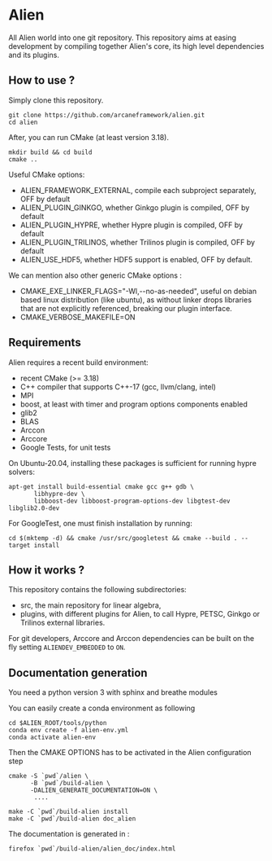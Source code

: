 # Alien

All Alien world into one git repository. This repository aims at easing development by compiling together Alien's core,
its high level dependencies and its plugins.

## How to use ?

Simply clone this repository.

```shell script
git clone https://github.com/arcaneframework/alien.git
cd alien
```

After, you can run CMake (at least version 3.18).

```shell script
mkdir build && cd build
cmake ..
```

Useful CMake options:

- ALIEN_FRAMEWORK_EXTERNAL, compile each subproject separately, OFF by default
- ALIEN_PLUGIN_GINKGO, whether Ginkgo plugin is compiled, OFF by default
- ALIEN_PLUGIN_HYPRE, whether Hypre plugin is compiled, OFF by default
- ALIEN_PLUGIN_TRILINOS, whether Trilinos plugin is compiled, OFF by default
- ALIEN_USE_HDF5, whether HDF5 support is enabled, OFF by default.

We can mention also other generic CMake options :

- CMAKE_EXE_LINKER_FLAGS="-Wl,--no-as-needed", useful on debian based linux distribution (like ubuntu), as without
  linker drops libraries that are not explicitly referenced, breaking our plugin interface.
- CMAKE_VERBOSE_MAKEFILE=ON

## Requirements

Alien requires a recent build environment:

- recent CMake (>= 3.18)
- C++ compiler that supports C++-17 (gcc, llvm/clang, intel)
- MPI
- boost, at least with timer and program options components enabled
- glib2
- BLAS
- Arccon
- Arccore
- Google Tests, for unit tests

On Ubuntu-20.04, installing these packages is sufficient for running hypre solvers:

 ```shell script
apt-get install build-essential cmake gcc g++ gdb \
        libhypre-dev \
        libboost-dev libboost-program-options-dev libgtest-dev libglib2.0-dev
```

For GoogleTest, one must finish installation by running:

```shell script
cd $(mktemp -d) && cmake /usr/src/googletest && cmake --build . --target install
```

## How it works ?

This repository contains the following subdirectories:

- src, the main repository for linear algebra,
- plugins, with different plugins for Alien, to call Hypre, PETSC, Ginkgo or Trilinos external libraries.

For git developers, Arccore and Arccon dependencies can be built on the fly setting `ALIENDEV_EMBEDDED` to `ON`.

## Documentation generation

You need a python version 3 with sphinx and breathe modules

You can easily create a conda environment as following

```shell script
cd $ALIEN_ROOT/tools/python
conda env create -f alien-env.yml
conda activate alien-env
```

Then the CMAKE OPTIONS has to be activated in the Alien configuration step

```shell script
cmake -S `pwd`/alien \
      -B `pwd`/build-alien \
      -DALIEN_GENERATE_DOCUMENTATION=ON \
       ....
       
make -C `pwd`/build-alien install
make -C `pwd`/build-alien doc_alien
```

The documentation is generated in :

```shell script
firefox `pwd`/build-alien/alien_doc/index.html
```
